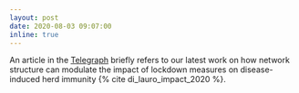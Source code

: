 ```yaml
---
layout: post
date: 2020-08-03 09:07:00
inline: true
---
```


An article in the [Telegraph](https://www.telegraph.co.uk/news/2020/07/31/herd-immunity-long-term-solution-covid-19-has-become-taboo-says/) briefly refers to our latest work on how network structure can modulate the impact of lockdown measures on disease-induced herd immunity {% cite di_lauro_impact_2020 %}. 